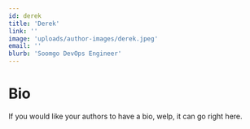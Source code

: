 ```yaml
---
id: derek
title: 'Derek'
link: ''
image: 'uploads/author-images/derek.jpeg'
email: ''
blurb: 'Soomgo DevOps Engineer'
---
```


# Bio

If you would like your authors to have a bio, welp, it can go right here.
